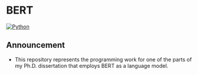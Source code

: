 # BERT

[![Python](https://img.shields.io/badge/Python-Used-blue.svg)](https://shields.io/#/)

## Announcement
- This repository represents the programming work for one of the parts of my Ph.D. dissertation that employs BERT as a language model.
